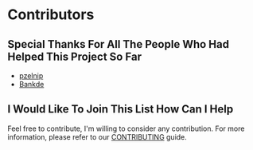 # Contributors

## Special Thanks For All The People Who Had Helped This Project So Far

* [pzelnip](http://www.github.com/pzelnip)
* [Bankde](https://github.com/Bankde)

## I Would Like To Join This List How Can I Help

Feel free to contribute, I'm willing to consider any contribution.
For more information, please refer to our [CONTRIBUTING](CONTRIBUTING.md) guide.
